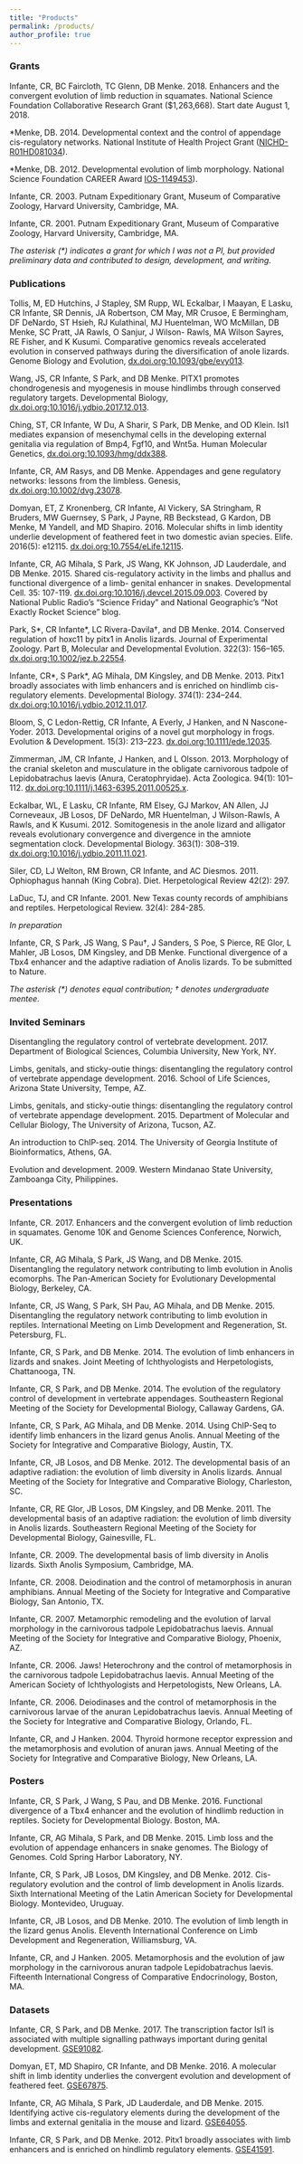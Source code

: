 ```yaml
---
title: "Products"
permalink: /products/
author_profile: true
---
```


<!-- 
{% if author.googlescholar %}
  You can also find my articles on <u><a href="{{author.googlescholar}}">my Google Scholar profile</a>.</u>
{% endif %}

{% include base_path %}

{% for post in site.publications reversed %}
  {% include archive-single.html %}
{% endfor %}
-->

### Grants

Infante, CR, BC Faircloth, TC Glenn, DB Menke. 2018. Enhancers and the convergent evolution of limb reduction in squamates. National Science Foundation Collaborative Research Grant ($1,263,668). Start date August 1, 2018.

\*Menke, DB. 2014. Developmental context and the control of appendage cis-regulatory networks. National Institute of Health Project Grant ([NICHD-R01HD081034](https://projectreporter.nih.gov/project_info_description.cfm?aid=9257444&icde=36450813)).

\*Menke, DB. 2012. Developmental evolution of limb morphology. National Science Foundation CAREER Award [IOS-1149453](https://www.nsf.gov/awardsearch/showAward?AWD_ID=1149453)).

Infante, CR. 2003. Putnam Expeditionary Grant, Museum of Comparative Zoology, Harvard University, Cambridge, MA.

Infante, CR. 2001. Putnam Expeditionary Grant, Museum of Comparative Zoology, Harvard University, Cambridge, MA.

_The asterisk (*) indicates a grant for which I was not a PI, but provided preliminary data and contributed to design, development, and writing._


### Publications

Tollis, M, ED Hutchins, J Stapley, SM Rupp, WL Eckalbar, I Maayan, E Lasku, CR Infante, SR Dennis, JA Robertson, CM May, MR Crusoe, E Bermingham, DF DeNardo, ST Hsieh, RJ Kulathinal, MJ Huentelman, WO McMillan, DB Menke, SC Pratt, JA Rawls, O Sanjur, J Wilson- Rawls, MA Wilson Sayres, RE Fisher, and K Kusumi. Comparative genomics reveals accelerated evolution in conserved pathways during the diversification of anole lizards. Genome Biology and Evolution, [dx.doi.org:10.1093/gbe/evy013](https://doi.org/10.1093/gbe/evy013).

Wang, JS, CR Infante, S Park, and DB Menke. PITX1 promotes chondrogenesis and myogenesis in mouse hindlimbs through conserved regulatory targets. Developmental Biology, [dx.doi.org:10.1016/j.ydbio.2017.12.013](https://doi.org/10.1016/j.ydbio.2017.12.013).

Ching, ST, CR Infante, W Du, A Sharir, S Park, DB Menke, and OD Klein. Isl1 mediates expansion of mesenchymal cells in the developing external genitalia via regulation of Bmp4, Fgf10, and Wnt5a. Human Molecular Genetics, [dx.doi.org:10.1093/hmg/ddx388](https://doi.org/10.1093/hmg/ddx388).

Infante, CR, AM Rasys, and DB Menke. Appendages and gene regulatory networks: lessons from the limbless. Genesis, [dx.doi.org:10.1002/dvg.23078](https://doi.org/10.1002/dvg.23078).

Domyan, ET, Z Kronenberg, CR Infante, AI Vickery, SA Stringham, R Bruders, MW Guernsey, S Park, J Payne, RB Beckstead, G Kardon, DB Menke, M Yandell, and MD Shapiro. 2016. Molecular shifts in limb identity underlie development of feathered feet in two domestic avian species. Elife. 2016(5): e12115. [dx.doi.org:10.7554/eLife.12115](https://elifesciences.org/articles/12115).

Infante, CR, AG Mihala, S Park, JS Wang, KK Johnson, JD Lauderdale, and DB Menke. 2015. Shared cis-regulatory activity in the limbs and phallus and functional divergence of a limb- genital enhancer in snakes. Developmental Cell. 35: 107-119. [dx.doi.org:10.1016/j.devcel.2015.09.003](http://www.sciencedirect.com/science/article/pii/S1534580715005833). Covered by National Public Radio’s “Science Friday” and National Geographic’s “Not Exactly Rocket Science” blog.

Park, S\*, CR Infante\*, LC Rivera-Davila†, and DB Menke. 2014. Conserved regulation of hoxc11 by pitx1 in Anolis lizards. Journal of Experimental Zoology. Part B, Molecular and Developmental Evolution. 322(3): 156–165. [dx.doi.org:10.1002/jez.b.22554](http://onlinelibrary.wiley.com/doi/10.1002/jez.b.22554/abstract).

Infante, CR\*, S Park\*, AG Mihala, DM Kingsley, and DB Menke. 2013. Pitx1 broadly associates with limb enhancers and is enriched on hindlimb cis-regulatory elements. Developmental Biology. 374(1): 234–244. [dx.doi.org:10.1016/j.ydbio.2012.11.017](http://www.sciencedirect.com/science/article/pii/S0012160612006367).

Bloom, S, C Ledon-Rettig, CR Infante, A Everly, J Hanken, and N Nascone-Yoder. 2013. Developmental origins of a novel gut morphology in frogs. Evolution & Development. 15(3): 213–223. [dx.doi.org:10.1111/ede.12035](http://onlinelibrary.wiley.com/doi/10.1111/ede.12035/abstract).

Zimmerman, JM, CR Infante, J Hanken, and L Olsson. 2013. Morphology of the cranial skeleton and musculature in the obligate carnivorous tadpole of Lepidobatrachus laevis (Anura, Ceratophryidae). Acta Zoologica. 94(1): 101–112. [dx.doi.org:10.1111/j.1463-6395.2011.00525.x](http://onlinelibrary.wiley.com/doi/10.1111/j.1463-6395.2011.00525.x/abstract).

Eckalbar, WL, E Lasku, CR Infante, RM Elsey, GJ Markov, AN Allen, JJ Corneveaux, JB Losos, DF DeNardo, MR Huentelman, J Wilson-Rawls, A Rawls, and K Kusumi. 2012. Somitogenesis in the anole lizard and alligator reveals evolutionary convergence and divergence in the amniote segmentation clock. Developmental Biology. 363(1): 308–319. [dx.doi.org:10.1016/j.ydbio.2011.11.021](http://www.sciencedirect.com/science/article/pii/S0012160611014035).

Siler, CD, LJ Welton, RM Brown, CR Infante, and AC Diesmos. 2011. Ophiophagus hannah (King Cobra). Diet. Herpetological Review 42(2): 297.

LaDuc, TJ, and CR Infante. 2001. New Texas county records of amphibians and reptiles. Herpetological Review. 32(4): 284-285.

_In preparation_

Infante, CR, S Park, JS Wang, S Pau†, J Sanders, S Poe, S Pierce, RE Glor, L Mahler, JB Losos, DM Kingsley, and DB Menke. Functional divergence of a Tbx4 enhancer and the adaptive radiation of Anolis lizards. To be submitted to Nature.

_The asterisk (*) denotes equal contribution; † denotes undergraduate mentee._


### Invited Seminars

Disentangling the regulatory control of vertebrate development. 2017. Department of Biological Sciences, Columbia University, New York, NY.

Limbs, genitals, and sticky-outie things: disentangling the regulatory control of vertebrate appendage development. 2016. School of Life Sciences, Arizona State University, Tempe, AZ.

Limbs, genitals, and sticky-outie things: disentangling the regulatory control of vertebrate appendage development. 2015. Department of Molecular and Cellular Biology, The University of Arizona, Tucson, AZ.

An introduction to ChIP-seq. 2014. The University of Georgia Institute of Bioinformatics, Athens, GA.

Evolution and development. 2009. Western Mindanao State University, Zamboanga City, Philippines.


### Presentations

Infante, CR. 2017. Enhancers and the convergent evolution of limb reduction in squamates. Genome 10K and Genome Sciences Conference, Norwich, UK.

Infante, CR, AG Mihala, S Park, JS Wang, and DB Menke. 2015. Disentangling the regulatory network contributing to limb evolution in Anolis ecomorphs. The Pan-American Society for Evolutionary Developmental Biology, Berkeley, CA.

Infante, CR, JS Wang, S Park, SH Pau, AG Mihala, and DB Menke. 2015. Disentangling the regulatory network contributing to limb evolution in reptiles. International Meeting on Limb Development and Regeneration, St. Petersburg, FL.

Infante, CR, S Park, and DB Menke. 2014. The evolution of limb enhancers in lizards and snakes. Joint Meeting of Ichthyologists and Herpetologists, Chattanooga, TN.

Infante, CR, S Park, and DB Menke. 2014. The evolution of the regulatory control of development in vertebrate appendages. Southeastern Regional Meeting of the Society for Developmental Biology, Callaway Gardens, GA.

Infante, CR, S Park, AG Mihala, and DB Menke. 2014. Using ChIP-Seq to identify limb enhancers in the lizard genus Anolis. Annual Meeting of the Society for Integrative and Comparative Biology, Austin, TX.

Infante, CR, JB Losos, and DB Menke. 2012. The developmental basis of an adaptive radiation: the evolution of limb diversity in Anolis lizards. Annual Meeting of the Society for Integrative and Comparative Biology, Charleston, SC.

Infante, CR, RE Glor, JB Losos, DM Kingsley, and DB Menke. 2011. The developmental basis of an adaptive radiation: the evolution of limb diversity in Anolis lizards. Southeastern Regional Meeting of the Society for Developmental Biology, Gainesville, FL.

Infante, CR. 2009. The developmental basis of limb diversity in Anolis lizards. Sixth Anolis Symposium, Cambridge, MA.

Infante, CR. 2008. Deiodination and the control of metamorphosis in anuran amphibians. Annual Meeting of the Society for Integrative and Comparative Biology, San Antonio, TX.

Infante, CR. 2007. Metamorphic remodeling and the evolution of larval morphology in the carnivorous tadpole Lepidobatrachus laevis. Annual Meeting of the Society for Integrative and Comparative Biology, Phoenix, AZ.

Infante, CR. 2006. Jaws! Heterochrony and the control of metamorphosis in the carnivorous tadpole Lepidobatrachus laevis. Annual Meeting of the American Society of Ichthyologists and Herpetologists, New Orleans, LA.

Infante, CR. 2006. Deiodinases and the control of metamorphosis in the carnivorous larvae of the anuran Lepidobatrachus laevis. Annual Meeting of the Society for Integrative and Comparative Biology, Orlando, FL.

Infante, CR, and J Hanken. 2004. Thyroid hormone receptor expression and the metamorphosis and evolution of anuran jaws. Annual Meeting of the Society for Integrative and Comparative Biology, New Orleans, LA.


### Posters

Infante, CR, S Park, J Wang, S Pau, and DB Menke. 2016. Functional divergence of a Tbx4 enhancer and the evolution of hindlimb reduction in reptiles. Society for Developmental Biology. Boston, MA.

Infante, CR, AG Mihala, S Park, and DB Menke. 2015. Limb loss and the evolution of appendage enhancers in snake genomes. The Biology of Genomes. Cold Spring Harbor Laboratory, NY.

Infante, CR, S Park, JB Losos, DM Kingsley, and DB Menke. 2012. Cis-regulatory evolution and the control of limb development in Anolis lizards. Sixth International Meeting of the Latin American Society for Developmental Biology. Montevideo, Uruguay.

Infante, CR, JB Losos, and DB Menke. 2010. The evolution of limb length in the lizard genus Anolis. Eleventh International Conference on Limb Development and Regeneration, Williamsburg, VA.

Infante, CR, and J Hanken. 2005. Metamorphosis and the evolution of jaw morphology in the carnivorous anuran tadpole Lepidobatrachus laevis. Fifteenth International Congress of Comparative Endocrinology, Boston, MA.


### Datasets

Infante, CR, S Park, and DB Menke. 2017. The transcription factor Isl1 is associated with multiple signalling pathways important during genital development. [GSE91082](https://www.ncbi.nlm.nih.gov/geo/query/acc.cgi?acc=GSE91082).

Domyan, ET, MD Shapiro, CR Infante, and DB Menke. 2016. A molecular shift in limb identity underlies the convergent evolution and development of feathered feet. [GSE67875](https://www.ncbi.nlm.nih.gov/geo/query/acc.cgi?acc=GSE67875).

Infante, CR, AG Mihala, S Park, JD Lauderdale, and DB Menke. 2015. Identifying active cis-regulatory elements during the development of the limbs and external genitalia in the mouse and lizard. [GSE64055](https://www.ncbi.nlm.nih.gov/geo/query/acc.cgi?acc=GSE64055).

Infante, CR, S Park, and DB Menke. 2012. Pitx1 broadly associates with limb enhancers and is enriched on hindlimb regulatory elements. [GSE41591](https://www.ncbi.nlm.nih.gov/geo/query/acc.cgi?acc=GSE41591).


